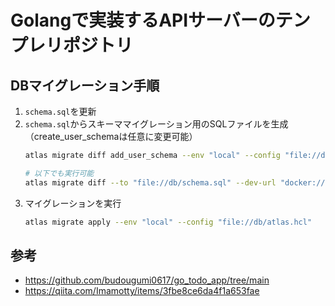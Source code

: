 # Golangで実装するAPIサーバーのテンプレリポジトリ

## DBマイグレーション手順
1. `schema.sql`を更新
2. `schema.sql`からスキーママイグレーション用のSQLファイルを生成（create_user_schemaは任意に変更可能）
    ```bash
    atlas migrate diff add_user_schema --env "local" --config "file://db/atlas.hcl" --to "file://db/schema.sql"

    # 以下でも実行可能
    atlas migrate diff --to "file://db/schema.sql" --dev-url "docker://postgres/15/dev" --dir "file://db/migrations"
    ```
3. マイグレーションを実行
    ``` bash
    atlas migrate apply --env "local" --config "file://db/atlas.hcl"
    ```

## 参考
- https://github.com/budougumi0617/go_todo_app/tree/main
- https://qiita.com/Imamotty/items/3fbe8ce6da4f1a653fae
